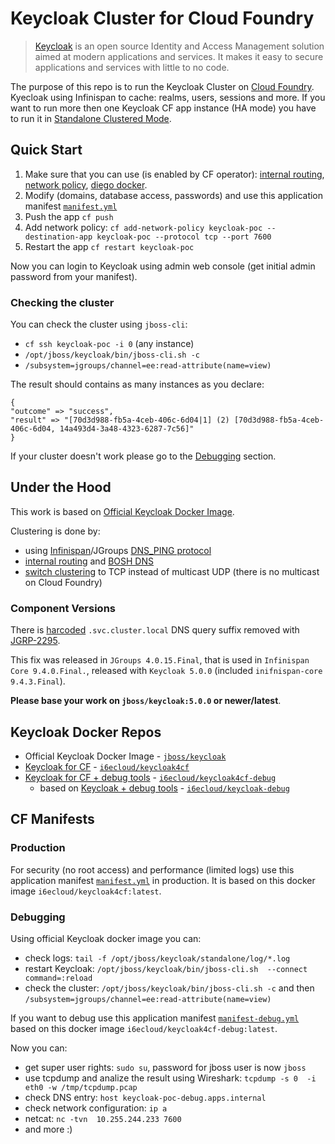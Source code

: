 # Keycloak Cluster for Cloud Foundry 

> [Keycloak](https://www.keycloak.org/about.html) is an open source Identity and Access Management solution aimed at modern applications and services. It makes it easy to secure applications and services with little to no code.

The purpose of this repo is to run the Keycloak Cluster on [Cloud Foundry](https://www.cloudfoundry.org/).
Kyecloak using Infinispan to cache: realms, users, sessions and more. If you want to run more then one Keycloak CF app instance (HA mode) you have to run it in [Standalone Clustered Mode](https://www.keycloak.org/docs/latest/server_installation/index.html#_standalone-ha-mode).

## Quick Start

1. Make sure that you can use (is enabled by CF operator): [internal routing](https://docs.cloudfoundry.org/devguide/deploy-apps/routes-domains.html#internal-routes), [network policy](https://docs.cloudfoundry.org/devguide/deploy-apps/cf-networking.html), [diego docker](https://docs.cloudfoundry.org/adminguide/docker.html#enable).
2. Modify (domains, database access, passwords) and use this application manifest [`manifest.yml`](cf-manifests/manifest.yml)
3. Push the app `cf push`
4. Add network policy: `cf add-network-policy keycloak-poc --destination-app keycloak-poc --protocol tcp --port 7600`
5. Restart the app `cf restart keycloak-poc`

Now you can login to Keycloak using admin web console (get initial admin password from your manifest).

### Checking the cluster

You can check the cluster using `jboss-cli`:

- `cf ssh keycloak-poc -i 0` (any instance)
- `/opt/jboss/keycloak/bin/jboss-cli.sh -c`
- `/subsystem=jgroups/channel=ee:read-attribute(name=view)`

The result should contains as many instances as you declare:
```
{
"outcome" => "success",
"result" => "[70d3d988-fb5a-4ceb-406c-6d04|1] (2) [70d3d988-fb5a-4ceb-406c-6d04, 14a493d4-3a48-4323-6287-7c56]"
}
``` 

If your cluster doesn't work please go to the [Debugging](#debugging) section.

## Under the Hood

This work is based on [Official Keycloak Docker Image](https://hub.docker.com/r/jboss/keycloak/).

Clustering is done by:

- using [Infinispan](http://infinispan.org)/JGroups [DNS_PING protocol](http://jgroups.org/manual4/index.html#_dns_ping)
- [internal routing](https://docs.cloudfoundry.org/devguide/deploy-apps/routes-domains.html#internal-routes) and [BOSH DNS](https://bosh.io/docs/dns/) 
- [switch clustering](https://kb.novaordis.com/index.php/WildFly_Clustering_without_Multicast) to TCP instead of multicast UDP (there is no multicast on Cloud Foundry) 

### Component Versions

There is [harcoded](https://github.com/belaban/JGroups/commit/91f6c03d2fb48e2c896f8a5d05ac8e6a895a77dc#diff-820c741e3ab91b3967cd392b7ddcc1efL25) `.svc.cluster.local` DNS query suffix removed with [JGRP-2295](https://issues.jboss.org/browse/JGRP-2295).

This fix was released in `JGroups 4.0.15.Final`, that is used in `Infinispan Core 9.4.0.Final.`, released with `Keycloak 5.0.0` (included `inifnispan-core 9.4.3.Final`).

**Please base your work on `jboss/keycloak:5.0.0` or newer/latest**.


## Keycloak Docker Repos

- Official Keycloak Docker Image - [`jboss/keycloak`](https://hub.docker.com/r/jboss/keycloak/)
- [Keycloak for CF](docker/keycloak4cf) - [`i6ecloud/keycloak4cf`](https://cloud.docker.com/u/i6ecloud/repository/docker/i6ecloud/keycloak4cf)
- [Keycloak for CF + debug tools](docker/keycloak4cf-debug) - [`i6ecloud/keycloak4cf-debug`](https://cloud.docker.com/u/i6ecloud/repository/docker/i6ecloud/keycloak4cf-debug)
  - based on [Keycloak + debug tools](docker/keycloak-debug) - [`i6ecloud/keycloak-debug`](https://cloud.docker.com/u/i6ecloud/repository/docker/i6ecloud/keycloak-debug)

## CF Manifests

### Production

For security (no root access) and performance (limited logs) use this application manifest [`manifest.yml`](cf-manifests/manifest.yml) in production.
It is based on this docker image `i6ecloud/keycloak4cf:latest`.

### Debugging

Using official Keycloak docker image you can:

- check logs: `tail -f /opt/jboss/keycloak/standalone/log/*.log`
- restart Keycloak: `/opt/jboss/keycloak/bin/jboss-cli.sh  --connect command=:reload`
- check the cluster: `/opt/jboss/keycloak/bin/jboss-cli.sh -c` and then `/subsystem=jgroups/channel=ee:read-attribute(name=view)`

If you want to debug use this application manifest [`manifest-debug.yml`](cf-manifests/manifest-debug.yml) based on this docker image `i6ecloud/keycloak4cf-debug:latest`.

Now you can:
- get super user rights: `sudo su`, password for jboss user is now `jboss`
- use tcpdump and analize the result using Wireshark: `tcpdump -s 0  -i eth0 -w /tmp/tcpdump.pcap`
- check DNS entry: `host keycloak-poc-debug.apps.internal`
- check network configuration: `ip a`
- netcat: `nc -tvn  10.255.244.233 7600`
- and more :)
